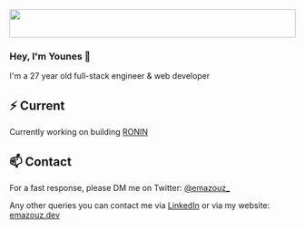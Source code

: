 <img src="https://i.imgur.com/dBaSKWF.gif" height="50" width="100%">

### Hey, I'm Younes 👋

I'm a 27 year old full-stack engineer & web developer

## ⚡️ Current

Currently working on building [RONIN](https://emazouz.dev/demo)

## 📫 Contact

For a fast response, please DM me on Twitter: [@emazouz_](https://x.com/emazouz_) 

Any other queries you can contact me via [LinkedIn](https://www.linkedin.com/in/emazouz) or via my website: [emazouz.dev](https://emazouz.dev/contact)
